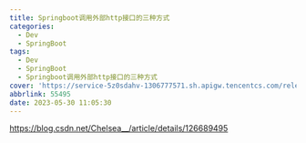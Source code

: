 ```yaml
---
title: Springboot调用外部http接口的三种方式
categories:
  - Dev
  - SpringBoot
tags:
  - Dev
  - SpringBoot
  - Springboot调用外部http接口的三种方式
cover: 'https://service-5z0sdahv-1306777571.sh.apigw.tencentcs.com/release/?uuid=55495'
abbrlink: 55495
date: 2023-05-30 11:05:30
---
```


https://blog.csdn.net/Chelsea__/article/details/126689495